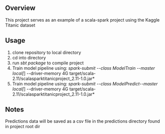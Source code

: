 ## Overview
This project serves as an example of a scala-spark project using the Kaggle Titanic dataset

## Usage
1. clone repository to local directory
2. cd into directory
3. run *sbt package* to compile project
4. Train model pipeline using:
 *spark-submit --class ModelTrain --master local[*] --driver-memory 4G target/scala-2.11/scalasparktitanicproject_2.11-1.0.jar*
4. Train model pipeline using:
 *spark-submit --class ModelPredict--master local[*] --driver-memory 4G target/scala-2.11/scalasparktitanicproject_2.11-1.0.jar*

## Notes
Predictions data will be saved as a csv file in the predictions directory found in project root dir